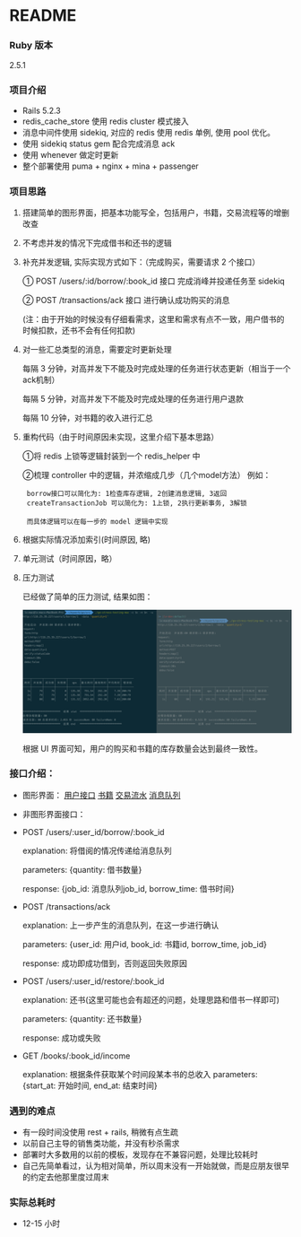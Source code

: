 # README

### Ruby 版本
 2.5.1
### 项目介绍
* Rails 5.2.3
* redis_cache_store 使用 redis cluster 模式接入
* 消息中间件使用 sidekiq, 对应的 redis 使用 redis 单例, 使用 pool 优化。
* 使用 sidekiq status gem 配合完成消息 ack
* 使用 whenever 做定时更新
* 整个部署使用 puma + nginx + mina + passenger

### 项目思路
1. 搭建简单的图形界面，把基本功能写全，包括用户，书籍，交易流程等的增删改查
2. 不考虑并发的情况下完成借书和还书的逻辑
3. 补充并发逻辑, 实际实现方式如下：（完成购买，需要请求 2 个接口）

    ① POST /users/:id/borrow/:book_id 接口 完成消峰并投递任务至 sidekiq
    
    ② POST /transactions/ack 接口 进行确认成功购买的消息
    
    (注：由于开始的时候没有仔细看需求，这里和需求有点不一致，用户借书的时候扣款，还书不会有任何扣款)
4. 对一些汇总类型的消息，需要定时更新处理

   每隔 3 分钟，对高并发下不能及时完成处理的任务进行状态更新（相当于一个ack机制）
   
   每隔 5 分钟，对高并发下不能及时完成处理的任务进行用户退款
   
   每隔 10 分钟，对书籍的收入进行汇总
   
5. 重构代码（由于时间原因未实现，这里介绍下基本思路）
   
   ①将 redis 上锁等逻辑封装到一个 redis_helper 中
   
   ②梳理 controller 中的逻辑，并浓缩成几步（几个model方法）
   例如：
    
        borrow接口可以简化为: 1检查库存逻辑, 2创建消息逻辑, 3返回
        createTransactionJob 可以简化为: 1上锁, 2执行更新事务, 3解锁
        
        而具体逻辑可以在每一步的 model 逻辑中实现
6. 根据实际情况添加索引(时间原因, 略)
7. 单元测试（时间原因，略）
8. 压力测试
    
    已经做了简单的压力测试, 结果如图：
    
    ![stree_test](./stress_test.png)
    
    根据 UI 界面可知，用户的购买和书籍的库存数量会达到最终一致性。

### 接口介绍：

* 图形界面：
[用户接口](http://118.25.39.227/users "users")
[书籍](http://118.25.39.227/books "books")
[交易流水](http://118.25.39.227/transactions "transactions")
[消息队列](http://118.25.39.227/sidekiq "sidekiq")

* 非图形界面接口：

* POST /users/:user_id/borrow/:book_id

  explanation: 将借阅的情况传递给消息队列

  parameters: {quantity: 借书数量}
  
  response: {job_id: 消息队列job_id, borrow_time: 借书时间}

* POST /transactions/ack

  explanation: 上一步产生的消息队列，在这一步进行确认
  
  parameters: {user_id: 用户id, book_id: 书籍id, borrow_time, job_id}
  
  response: 成功即成功借到，否则返回失败原因
  
* POST /users/:user_id/restore/:book_id

  explanation: 还书(这里可能也会有超还的问题，处理思路和借书一样即可)
  
  parameters: {quantity: 还书数量}
  
  response: 成功或失败
  
* GET /books/:book_id/income
  
  explanation: 根据条件获取某个时间段某本书的总收入
  parameters: {start_at: 开始时间, end_at: 结束时间}


### 遇到的难点

* 有一段时间没使用 rest + rails, 稍微有点生疏
* 以前自己主导的销售类功能，并没有秒杀需求
* 部署时大多数用的以前的模板，发现存在不兼容问题，处理比较耗时
* 自己先简单看过，认为相对简单，所以周末没有一开始就做，而是应朋友很早的约定去他那里度过周末

### 实际总耗时

 * 12-15 小时
